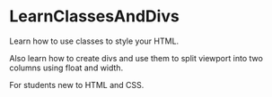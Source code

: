 # LearnClassesAndDivs
Learn how to use classes to style your HTML. 

Also learn how to create divs and use them to split viewport into two columns using float and width.

For students new to HTML and CSS.
